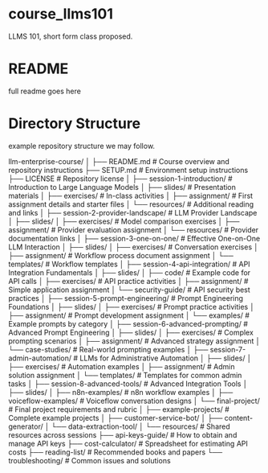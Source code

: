 # course_llms101
LLMS 101, short form class proposed.

# README

full readme goes here

# Directory Structure
example repository structure we may follow.


llm-enterprise-course/
│
├── README.md                      # Course overview and repository instructions
├── SETUP.md                       # Environment setup instructions
├── LICENSE                        # Repository license
│
├── session-1-introduction/        # Introduction to Large Language Models
│   ├── slides/                    # Presentation materials
│   ├── exercises/                 # In-class activities
│   ├── assignment/                # First assignment details and starter files
│   └── resources/                 # Additional reading and links
│
├── session-2-provider-landscape/  # LLM Provider Landscape
│   ├── slides/
│   ├── exercises/                 # Model comparison exercises
│   ├── assignment/                # Provider evaluation assignment
│   └── resources/                 # Provider documentation links
│
├── session-3-one-on-one/          # Effective One-on-One LLM Interaction
│   ├── slides/
│   ├── exercises/                 # Conversation exercises
│   ├── assignment/                # Workflow process document assignment
│   └── templates/                 # Workflow templates
│
├── session-4-api-integration/     # API Integration Fundamentals
│   ├── slides/
│   ├── code/                      # Example code for API calls
│   ├── exercises/                 # API practice activities
│   ├── assignment/                # Simple application assignment
│   └── security-guide/            # API security best practices
│
├── session-5-prompt-engineering/  # Prompt Engineering Foundations
│   ├── slides/
│   ├── exercises/                 # Prompt practice activities
│   ├── assignment/                # Prompt development assignment
│   └── examples/                  # Example prompts by category
│
├── session-6-advanced-prompting/  # Advanced Prompt Engineering
│   ├── slides/
│   ├── exercises/                 # Complex prompting scenarios
│   ├── assignment/                # Advanced strategy assignment
│   └── case-studies/              # Real-world prompting examples
│
├── session-7-admin-automation/    # LLMs for Administrative Automation
│   ├── slides/
│   ├── exercises/                 # Automation examples
│   ├── assignment/                # Admin solution assignment
│   └── templates/                 # Templates for common admin tasks
│
├── session-8-advanced-tools/      # Advanced Integration Tools
│   ├── slides/
│   ├── n8n-examples/              # n8n workflow examples
│   ├── voiceflow-examples/        # Voiceflow conversation designs
│   └── final-project/             # Final project requirements and rubric
│
├── example-projects/              # Complete example projects
│   ├── customer-service-bot/
│   ├── content-generator/
│   └── data-extraction-tool/
│
└── resources/                     # Shared resources across sessions
    ├── api-keys-guide/            # How to obtain and manage API keys
    ├── cost-calculator/           # Spreadsheet for estimating API costs
    ├── reading-list/              # Recommended books and papers
    └── troubleshooting/           # Common issues and solutions
